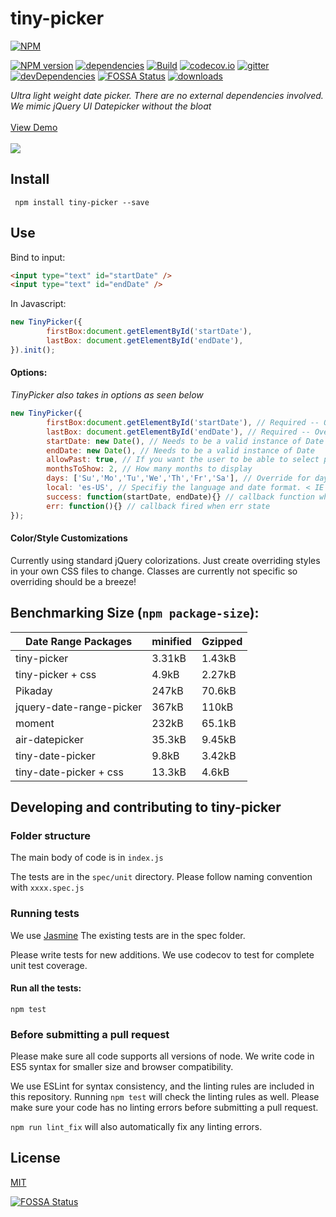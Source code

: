# tiny-picker
[![NPM](https://nodei.co/npm/tiny-picker.png)](https://nodei.co/npm/tiny-picker/)

[![NPM version](https://img.shields.io/npm/v/tiny-picker.svg?style=flat-square)](https://www.npmjs.com/package/tiny-picker)
[![dependencies](https://david-dm.org/raymondborkowski/tiny-picker.svg)](https://david-dm.org/raymondborkowski/tiny-picker)
[![Build](https://travis-ci.org/raymondborkowski/tiny-picker.svg?branch=master)](https://travis-ci.org/raymondborkowski/tiny-picker)
[![codecov.io](https://codecov.io/github/raymondborkowski/tiny-picker/coverage.svg?branch=master)](https://codecov.io/github/raymondborkowski/tiny-picker?branch=master)
[![gitter](https://badges.gitter.im/Join%20Chat.svg)](https://gitter.im/tiny-picker?utm_source=badge&utm_medium=badge&utm_campaign=pr-badge&utm_content=badge)
[![devDependencies](https://david-dm.org/raymondborkowski/tiny-picker/dev-status.svg)](https://david-dm.org/raymondborkowski/tiny-picker#info=devDependencies)
[![FOSSA Status](https://app.fossa.io/api/projects/git%2Bgithub.com%2Fraymondborkowski%2Ftiny-picker.svg?type=shield)](https://app.fossa.io/projects/git%2Bgithub.com%2Fraymondborkowski%2Ftiny-picker?ref=badge_shield)
[![downloads](https://img.shields.io/npm/dt/tiny-picker.svg)](https://img.shields.io/npm/dt/tiny-picker.svg)

*Ultra light weight date picker. There are no external dependencies involved. We mimic jQuery UI Datepicker without the bloat*<br><br>
[View Demo](https://raymondborkowski.github.io/tiny-picker/index.html)<br><br>
![](./docs/example.png)
## Install

` npm install tiny-picker --save`

## Use

Bind to input:

```html
<input type="text" id="startDate" />
<input type="text" id="endDate" />
```

In Javascript:<br>
```js
new TinyPicker({
        firstBox:document.getElementById('startDate'),
        lastBox: document.getElementById('endDate'),
}).init();
```

#### Options:
*TinyPicker also takes in options as seen below*
```js
new TinyPicker({
        firstBox:document.getElementById('startDate'), // Required -- Overrides us finding the first input box
        lastBox: document.getElementById('endDate'), // Required -- Overrides us finding the last input box
        startDate: new Date(), // Needs to be a valid instance of Date
        endDate: new Date(), // Needs to be a valid instance of Date
        allowPast: true, // If you want the user to be able to select past dates
        monthsToShow: 2, // How many months to display
        days: ['Su','Mo','Tu','We','Th','Fr','Sa'], // Override for day abbreviations in the calendar
        local: 'es-US', // Specifiy the language and date format. < IE 10 defaults to en-US,
        success: function(startDate, endDate){} // callback function when user inputs dates,
        err: function(){} // callback fired when err state
});
```

#### Color/Style Customizations

Currently using standard jQuery colorizations. Just create overriding styles in your own CSS files to change. Classes are currently not specific so overriding should be a breeze!

## Benchmarking Size (`npm package-size`):
|Date Range Packages  | minified  |  Gzipped |
| ------------- | ------------- | ------------- |
| tiny-picker  | 3.31kB |1.43kB
| tiny-picker + css  | 4.9kB |2.27kB
| Pikaday  |247kB|70.6kB|
| jquery-date-range-picker |367kB|110kB|
| moment  |232kB|65.1kB|
| air-datepicker  |35.3kB|9.45kB|
| tiny-date-picker  |9.8kB|3.42kB|
|tiny-date-picker + css |13.3kB|4.6kB|

## Developing and contributing to tiny-picker
### Folder structure
The main body of code is in `index.js`

The tests are in the `spec/unit` directory. Please follow naming convention with `xxxx.spec.js`

### Running tests

We use [Jasmine](https://jasmine.github.io/api/3.0/global) The existing tests are in the spec folder.

Please write tests for new additions. We use codecov to test for complete unit test coverage.

#### Run all the tests:

`npm test`

### Before submitting a pull request

Please make sure all code supports all versions of node. We write code in ES5 syntax for smaller size and browser compatibility.

We use ESLint for syntax consistency, and the linting rules are included in this repository. Running `npm test` will check the linting rules as well. Please make sure your code has no linting errors before submitting a pull request.

`npm run lint_fix` will also automatically fix any linting errors.

## License

[MIT](https://github.com/raymondborkowski/tiny-picker/blob/master/LICENSE.md)


[![FOSSA Status](https://app.fossa.io/api/projects/git%2Bgithub.com%2Fraymondborkowski%2Ftiny-picker.svg?type=large)](https://app.fossa.io/projects/git%2Bgithub.com%2Fraymondborkowski%2Ftiny-picker?ref=badge_large)